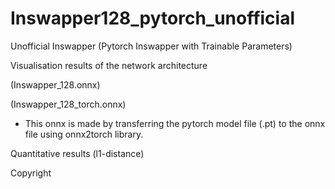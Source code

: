 # Inswapper128_pytorch_unofficial
Unofficial Inswapper (Pytorch Inswapper with Trainable Parameters)




Visualisation results of the network architecture

 (Inswapper_128.onnx)


  (Inswapper_128_torch.onnx)
  * This onnx is made by transferring the pytorch model file (.pt) to the onnx file using onnx2torch library.


Quantitative results (l1-distance)


Copyright
